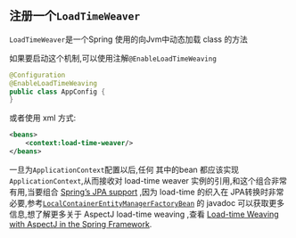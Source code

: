 ## 注册一个`LoadTimeWeaver`

`LoadTimeWeaver`是一个Spring 使用的向Jvm中动态加载 class 的方法

如果要启动这个机制,可以使用注解`@EnableLoadTimeWeaving`

```java
@Configuration
@EnableLoadTimeWeaving
public class AppConfig {
}
```

或者使用 xml 方式:

```xml
<beans>
    <context:load-time-weaver/>
</beans>
```

一旦为`ApplicationContext`配置以后,任何 其中的bean 都应该实现`ApplicationContext`,从而接收对 load-time weaver 实例的引用,和这个组合非常有用,当要组合  [Spring’s JPA support](https://docs.spring.io/spring/docs/current/spring-framework-reference/data-access.html#orm-jpa)  ,因为 load-time 的织入在 JPA转换时非常必要,参考[`LocalContainerEntityManagerFactoryBean`](https://docs.spring.io/spring-framework/docs/5.2.0.RELEASE/javadoc-api/org/springframework/orm/jpa/LocalContainerEntityManagerFactoryBean.html) 的 javadoc 可以获取更多信息,想了解更多关于 AspectJ load-time weaving ,查看 [Load-time Weaving with AspectJ in the Spring Framework](https://docs.spring.io/spring/docs/current/spring-framework-reference/core.html#aop-aj-ltw).
